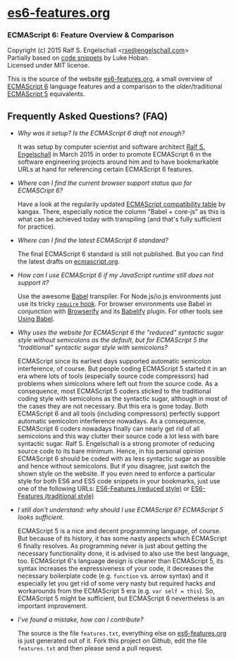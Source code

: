 
# [es6-features.org](http://es6-features.org/)

### ECMAScript 6: Feature Overview &amp; Comparison

Copyright (c) 2015 Ralf S. Engelschall &lt;rse@engelschall.com&gt;<br/>
Partially based on [code snippets](http://git.io/es6features) by Luke Hoban.<br/>
Licensed under MIT license.

This is the source of the website [es6-features.org](http://es6-features.org/),
a small overview of
[ECMAScript 6](http://wiki.ecmascript.org/doku.php?id=harmony:specification_drafts)
language features and a comparison to the older/traditional
[ECMAScript 5](http://www.ecma-international.org/publications/files/ECMA-ST/ECMA-262.pdf)
equivalents.

## Frequently Asked Questions? (FAQ)

- *Why was it setup? Is the ECMAScript 6 draft not enough?*

  It was setup by computer scientist and software
  architect [Ralf S. Engelschall](mailto:rse@engelschall.com) in March 2015 in order to
  promote ECMAScript 6 in the software engineering projects around him
  and to have bookmarkable URLs at hand for referencing certain ECMAScript 6 features.

- *Where can I find the current browser support status quo for ECMASCript 6?*

  Have a look at the regularily updated
  [ECMAScript compatibility table](http://kangax.github.io/compat-table/es6/) by kangax.
  There, especially notice the column "Babel + core-js" as this is what can be achieved
  today with transpiling (and that's fully sufficient for practice).

- *Where can I find the latest ECMAScript 6 standard?*

  The final ECMAScript 6 standard is still not published. But you can find the
  latest drafts on [ecmascript.org](http://wiki.ecmascript.org/doku.php?id=harmony:specification_drafts).

- *How can I use ECMAScript 6 if my JavaScript runtime still does not support it?*

  Use the awesome [Babel](http://babeljs.io/) transpiler. For Node.js/io.js environments
  just use its tricky [`require` hook](http://babeljs.io/docs/usage/require/). For browser environments use Babel in conjunction
  with [Browserify](http://browserify.org/) and its [Babelify](https://github.com/babel/babelify) plugin. For
  other tools see [Using Babel](http://babeljs.io/docs/using-babel/).

- *Why uses the website for ECMAScript 6 the "reduced" syntactic sugar style without semicolons as
  the default, but for ECMAScript 5 the "traditional" syntactic sugar style with semicolons?*

  ECMAScript since its earliest days supported automatic semicolon
  interference, of course. But people coding ECMAScript 5 started it
  in an era where lots of tools (especially source code compressors)
  had problems when simicolons where left out from the source code. As
  a consequence, most ECMAScript 5 coders sticked to the traditional
  coding style with semicolons as the syntactic sugar, although in most
  of the cases they are not necessary. But this era is gone today.
  Both ECMAScript 6 and all tools (including compressors) perfectly
  support automatic semicolon interference nowadays. As a consequence,
  ECMAScript 6 coders nowadays finally can nearly get rid of all
  semicolons and this way clutter their source code a lot less with bare
  syntactic sugar. Ralf S. Engelschall is a strong promoter of reducing
  source code to its bare minimum. Hence, in his personal opinion
  ECMAScript 6 should be coded with as less syntactic sugar as possible
  and hence without semicolons. But if you disagree, just switch the
  shown style on the website. If you even need to enforce a particular
  style for both ES6 and ES5 code snippets in your bookmarks, just use
  one of the following URLs:
  [ES6-Features (reduced style)](http://es6-features.org/#reduced) or
  [ES6-Features (traditional style)](http://es6-features.org/#traditional)

- *I still don't understand: why should I use ECMAScript 6? ECMAScript 5 looks sufficient.*

  ECMAScript 5 is a nice and decent programming language, of course. But
  because of its history, it has some nasty aspects which ECMAScript 6
  finally resolves. As programming never is just about getting the necessary
  functionality done, it is advised to also use the best language,
  too. ECMAScript 6's language design is cleaner than ECMAScript 5,
  its syntax increases the expressiveness of your code, it decreases the
  necessary boilerplate code (e.g. `function` vs. arrow syntax) and it
  especially let you get rid of some very nasty but required hacks and
  workarounds from the ECMAScript 5 era (e.g. `var self = this`).
  So, ECMAScript 5 might be sufficient, but ECMAScript 6 nevertheless
  is an important improvement.

- *I've found a mistake, how can I contribute?*

  The source is the file `features.txt`, everything else on [es6-features.org](http://es6-features.org) is
  just generated out of it. Fork this project on Github, edit the file
  `features.txt` and then please send a pull request.

